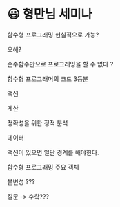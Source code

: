 # 😃 형만님 세미나

함수형 프로그래밍 현실적으로 가능?



오해?

순수함수만으로 프로그래밍을 할 수 없다 ?



함수형 프로그래머의 코드 3등분

액션



계산

정확성을 위한 정적 분석



데이터



액션이 있으면 일단 경계를 해야한다.



함수형 프로그래밍 주요 객체

불변성 ???



질문 -> 수학???

